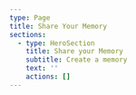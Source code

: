 ```yaml
---
type: Page
title: Share Your Memory
sections:
  - type: HeroSection
    title: Share your Memory
    subtitle: Create a memory
    text: ''
    actions: []
---
```


